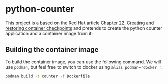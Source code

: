# python-counter

This project is a based on the Red Hat article [Chapter 22. Creating and restoring container checkpoints](https://docs.redhat.com/en/documentation/red_hat_enterprise_linux/9/html/building_running_and_managing_containers/assembly_creating-and-restoring-container-checkpoints#assembly_creating-and-restoring-container-checkpoints) and pretends to create the python counter application and a container image from it.

## Building the container image

To build the container image, you can use the following command. We will use `podman`, but feel free to switch to docker using `alias podman='docker '`.

```bash
podman build -t counter -f Dockerfile
```
